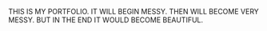 THIS IS MY PORTFOLIO.
IT WILL BEGIN MESSY.
THEN WILL BECOME VERY MESSY.
BUT IN THE END IT WOULD BECOME BEAUTIFUL.
